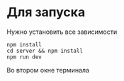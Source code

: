 # Для запуска
Нужно установить все зависимости
```
npm install
cd server && npm install
npm run dev

```
Во втором окне терминала
